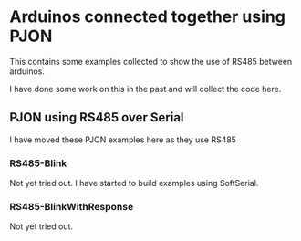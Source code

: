 # Arduinos connected together using PJON

This contains some examples collected to show the use of RS485 between arduinos.

I have done some work on this in the past and will collect the code here.

## PJON using RS485 over Serial

I have moved these PJON examples here as they use RS485

### RS485-Blink

Not yet tried out. I have started to build examples using SoftSerial.

### RS485-BlinkWithResponse

Not yet tried out.

